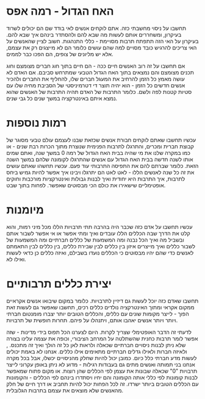 האח הגדול - רמה אפס
=====

תחשבו על ניסוי מחשבתי כזה. אתם לוקחים אנשים לאי בודד שם הם יכולים לשרוד בעיקרון, ומשחררים אותם לעשות מה שבא להם ולהסתדר בינהם איך שבא להם. בעיקרון על האי הזה תתפתח תרבות מסויימת - כללי התנהגות. חשוב לציין שהאנשים על האי צריכים להרגיש כובד מסויים למה שהם עושים כלומר הם לא מייצגים רק את עצמם, אלא יש מליונים של צופים, הם הפכו כבר לממים.

אם תחשבו על זה רוב האנשים חיים ככה - הם חיים בתוך חוג חברים מצומצם וחוג תכנים מצומצם והם נמצאים בתוך האח הגדול הטבעי שמתרחש סביבם. אם האדם לא עושה מאמץ כל הזמן להרחיב את המעגל חברים שלו, להחליף את החברים ולהכיר אנשים חדשים כל הזמן - הוא יהיה תוצר די דטרמיניסטי של הסביבת מחיה שלו עם סטיות קטנות לפה ולשם. כלומר התרבות של האדם תהיה התרבות של האנשים שהוא נמצא איתם באינטרקציה במשך שנים כל גבי שנים. 

רמות נוספות
=====

עכשיו תחשבו שאתם לוקחים חבורת אנשים שכזאת שבנו לעצמם עולם טבעי מסוגר של קבוצת חברית ומכרים, והתרגלו לתרבות הפנימית שנוצרת מתוך הכרות רבת שנים - או כמו במקרה שלנו את מי שהיה בבית האח הגדול של רמה 0 במשך שנה, ואתם שמים אותו לשנה חדשה בבית האח הגדול עם אנשים שהתרגלו לקומונה שלהם במשך השנה הזאת. כלומר שברתם להם את התפיסה התרבותי עוד פעם. עכשיו תחשהו שאתם עושים את זה כל שנה לאנשים הללו - לאט לאט הם יתרגלו ויבינו איך אפשר להיות גמיש ביחס לתרבות, איך התרבות היא יחודית ואיך לבנות גבולות ואינטרקציות מורכבות וחוקים אופטימליים שישאירו את כולם הכי מבסוטים שאפשר. לפחות בתוך שבט. 

מיומנות
=====

עכשיו תחשבו על אדם כזה שכבר היה בהרבה תתי תרבויות הללו מכל מיני רמות, והוא קלט את הדרך שבה הכללים הללו עובדים ואיך ומתי אפשר או אי אפשר לשבור אותם ובשביל מה ואיך הכל נבנה ומה המשמעות של כללים חברתיים ומה המשמעות של לשבור כללים ואיך מייצרים איזון בין כללים לבין שבירת כללים, בין כללים לבין התאמתם לאנשים כדי שהם יהיו מבסוטים כי הכללים נועדו בשבילם, ואיזה כללים כן כדאי לעשות ואילו לא. 

יצירת כללים תרבותיים
======

תחשבו שאדם כזה יוכל לעשות גם דיזיין לתרבויות. כלומר במקום שיבואו אנשים אקראיים ממקום אקראי ומתוך האינטרקציה נולדים כללים רכים, תחשבו שאפשר גם לעשות זאת הפוך - לייצר מקומות שונים עם כללים, והכללים הטובים יותר יצברו מומנטום חברתי ויותר ויותר אנשים יאהבו אותם, ויתנהלו על פיהם. תחרות חופשית של תרבויות. 

לדעתי זה הדבר האופטימלי שצריך לקרות. היום לצערנו הכל תפוס בידי מדינות - שזה אפשר לומר תרבות כחנית שהשתלטה על המרחב הציבורי, וכופה את עצמה עלינו בצורה שלא ניתן לבנות ניסויים חברתיים שכאלה ולראות לאן כל זה הולך ואיך זה מתכנס. , ולאיזה חברות ולאילו גדלים חברתיים מתאימים אילו כללים. אנחנו לא באמת יכולים לעשות מדע חברתי כלל כיום. כמובן יכול להיות שחלק מהניסויים יכשלו, אבל בכל מקרה אנחנו בני תמותה ואנשים מתים גם בעבודות רגילות - מדוע לא ניתן באופן עקרוני לייצר תרבויות "0" שכאלה שבונות את עצמן לפי הכללים שהן רוצות. או מקום פתוח שמאפשר לבנות קומונות לפי כללי אותה הקומונה והם יחיו ויסתדרו בינהם לפי הכללים - והקומונות עם הכללים הטובים ביותר ישרדו. זה לכל הפחות יכול להיות תחביב או דרך חיים של חלק מהאנשים שלא מוצאים את עצמם בתרבות הגלובלית. 
